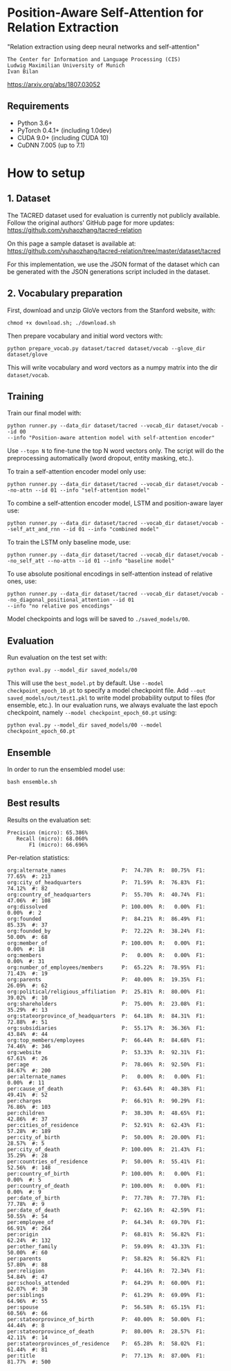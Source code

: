 Position-Aware Self-Attention for Relation Extraction
=====================================================

"Relation extraction using deep neural networks and self-attention"

```
The Center for Information and Language Processing (CIS)
Ludwig Maximilian University of Munich
Ivan Bilan
```

https://arxiv.org/abs/1807.03052

## Requirements

- Python 3.6+
- PyTorch 0.4.1+ (including 1.0dev)
- CUDA 9.0+ (including CUDA 10)
- CuDNN 7.005 (up to 7.1)

# How to setup
## 1. Dataset

The TACRED dataset used for evaluation is currently not publicly available. Follow the original authors' GitHub page
for more updates: https://github.com/yuhaozhang/tacred-relation

On this page a sample dataset is available at:
https://github.com/yuhaozhang/tacred-relation/tree/master/dataset/tacred

For this implementation, we use the JSON format of the dataset which can be generated with the JSON generations
script included in the dataset.

## 2. Vocabulary preparation

First, download and unzip GloVe vectors from the Stanford website, with:
```
chmod +x download.sh; ./download.sh
```

Then prepare vocabulary and initial word vectors with:
```
python prepare_vocab.py dataset/tacred dataset/vocab --glove_dir dataset/glove
```

This will write vocabulary and word vectors as a numpy matrix into the dir `dataset/vocab`.



## Training

Train our final model with:
```
python runner.py --data_dir dataset/tacred --vocab_dir dataset/vocab --id 00 
--info "Position-aware attention model with self-attention encoder"
```

Use `--topn N` to fine-tune the top N word vectors only. The script will do the preprocessing automatically 
(word dropout, entity masking, etc.).

To train a self-attention encoder model only use:
```
python runner.py --data_dir dataset/tacred --vocab_dir dataset/vocab --no-attn --id 01 --info "self-attention model"
```

To combine a self-attention encoder model, LSTM and position-aware layer use:
```
python runner.py --data_dir dataset/tacred --vocab_dir dataset/vocab --self_att_and_rnn --id 01 --info "combined model"
```

To train the LSTM only baseline mode, use:
```
python runner.py --data_dir dataset/tacred --vocab_dir dataset/vocab --no_self_att --no-attn --id 01 --info "baseline model"
```

To use absolute positional encodings in self-attention instead of relative ones, use:
```
python runner.py --data_dir dataset/tacred --vocab_dir dataset/vocab --no_diagonal_positional_attention --id 01 
--info "no relative pos encodings"
```



Model checkpoints and logs will be saved to `./saved_models/00`.

## Evaluation

Run evaluation on the test set with:
```
python eval.py --model_dir saved_models/00
```

This will use the `best_model.pt` by default. Use `--model checkpoint_epoch_10.pt` to specify a model 
checkpoint file. Add `--out saved_models/out/test1.pkl` to write model probability output to files (for ensemble, etc.).
In our evaluation runs, we always evaluate the last epoch checkpoint, namely `--model checkpoint_epoch_60.pt` using:
```
python eval.py --model_dir saved_models/00 --model checkpoint_epoch_60.pt
```

## Ensemble

In order to run the ensembled model use: 
 ```
 bash ensemble.sh
 ```

## Best results

Results on the evaluation set:
```
Precision (micro): 65.386%
   Recall (micro): 68.060%
       F1 (micro): 66.696%
```

Per-relation statistics:
 ```
org:alternate_names                  P:  74.78%  R:  80.75%  F1:  77.65%  #: 213
org:city_of_headquarters             P:  71.59%  R:  76.83%  F1:  74.12%  #: 82
org:country_of_headquarters          P:  55.70%  R:  40.74%  F1:  47.06%  #: 108
org:dissolved                        P: 100.00%  R:   0.00%  F1:   0.00%  #: 2
org:founded                          P:  84.21%  R:  86.49%  F1:  85.33%  #: 37
org:founded_by                       P:  72.22%  R:  38.24%  F1:  50.00%  #: 68
org:member_of                        P: 100.00%  R:   0.00%  F1:   0.00%  #: 18
org:members                          P:   0.00%  R:   0.00%  F1:   0.00%  #: 31
org:number_of_employees/members      P:  65.22%  R:  78.95%  F1:  71.43%  #: 19
org:parents                          P:  40.00%  R:  19.35%  F1:  26.09%  #: 62
org:political/religious_affiliation  P:  25.81%  R:  80.00%  F1:  39.02%  #: 10
org:shareholders                     P:  75.00%  R:  23.08%  F1:  35.29%  #: 13
org:stateorprovince_of_headquarters  P:  64.18%  R:  84.31%  F1:  72.88%  #: 51
org:subsidiaries                     P:  55.17%  R:  36.36%  F1:  43.84%  #: 44
org:top_members/employees            P:  66.44%  R:  84.68%  F1:  74.46%  #: 346
org:website                          P:  53.33%  R:  92.31%  F1:  67.61%  #: 26
per:age                              P:  78.06%  R:  92.50%  F1:  84.67%  #: 200
per:alternate_names                  P:   0.00%  R:   0.00%  F1:   0.00%  #: 11
per:cause_of_death                   P:  63.64%  R:  40.38%  F1:  49.41%  #: 52
per:charges                          P:  66.91%  R:  90.29%  F1:  76.86%  #: 103
per:children                         P:  38.30%  R:  48.65%  F1:  42.86%  #: 37
per:cities_of_residence              P:  52.91%  R:  62.43%  F1:  57.28%  #: 189
per:city_of_birth                    P:  50.00%  R:  20.00%  F1:  28.57%  #: 5
per:city_of_death                    P: 100.00%  R:  21.43%  F1:  35.29%  #: 28
per:countries_of_residence           P:  50.00%  R:  55.41%  F1:  52.56%  #: 148
per:country_of_birth                 P: 100.00%  R:   0.00%  F1:   0.00%  #: 5
per:country_of_death                 P: 100.00%  R:   0.00%  F1:   0.00%  #: 9
per:date_of_birth                    P:  77.78%  R:  77.78%  F1:  77.78%  #: 9
per:date_of_death                    P:  62.16%  R:  42.59%  F1:  50.55%  #: 54
per:employee_of                      P:  64.34%  R:  69.70%  F1:  66.91%  #: 264
per:origin                           P:  68.81%  R:  56.82%  F1:  62.24%  #: 132
per:other_family                     P:  59.09%  R:  43.33%  F1:  50.00%  #: 60
per:parents                          P:  58.82%  R:  56.82%  F1:  57.80%  #: 88
per:religion                         P:  44.16%  R:  72.34%  F1:  54.84%  #: 47
per:schools_attended                 P:  64.29%  R:  60.00%  F1:  62.07%  #: 30
per:siblings                         P:  61.29%  R:  69.09%  F1:  64.96%  #: 55
per:spouse                           P:  56.58%  R:  65.15%  F1:  60.56%  #: 66
per:stateorprovince_of_birth         P:  40.00%  R:  50.00%  F1:  44.44%  #: 8
per:stateorprovince_of_death         P:  80.00%  R:  28.57%  F1:  42.11%  #: 14
per:stateorprovinces_of_residence    P:  65.28%  R:  58.02%  F1:  61.44%  #: 81
per:title                            P:  77.13%  R:  87.00%  F1:  81.77%  #: 500
 ```
 